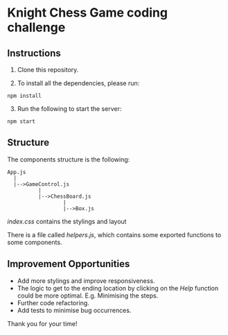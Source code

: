 # Knight Chess Game coding challenge

## Instructions

1. Clone this repository.

2. To install all the dependencies, please run:
```
npm install
```

3. Run the following to start the server:
```
npm start
```

## Structure

The components structure is the following:

```
App.js
  |
  |-->GameControl.js
          |
          |-->ChessBoard.js
                  |
                  |-->Box.js
```

*index.css* contains the stylings and layout

There is a file called *helpers.js*, which contains some exported functions to some components.

## Improvement Opportunities

- Add more stylings and improve responsiveness.
- The logic to get to the ending location by clicking on the *Help* function could be more optimal. E.g. Minimising the steps.
- Further code refactoring.
- Add tests to minimise bug occurrences.

Thank you for your time!